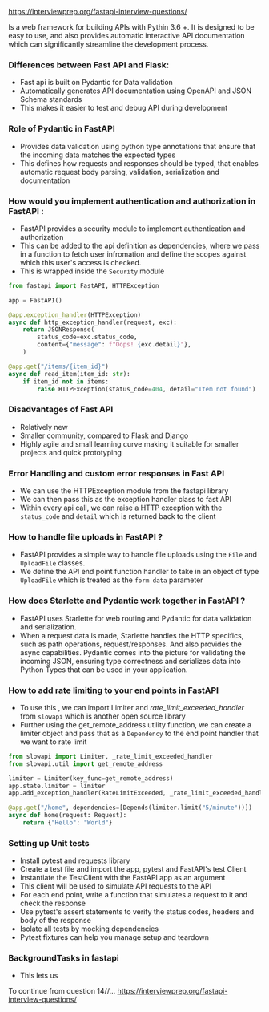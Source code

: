 
https://interviewprep.org/fastapi-interview-questions/

Is a web framework for building APIs with Pythin 3.6 +.  It is designed to be easy to use, and also provides automatic interactive API documentation which can significantly streamline the development process. 

### Differences between Fast API and Flask: 
- Fast api is built on Pydantic for Data validation
- Automatically generates API documentation using OpenAPI and JSON Schema standards
- This makes it easier to test and debug API during development

### Role of Pydantic in FastAPI
- Provides data validation using python type annotations that ensure that the incoming data matches the expected types
- This defines how requests and responses should be typed, that enables automatic request body parsing, validation, serialization and documentation

### How would you implement authentication and authorization in FastAPI : 
- FastAPI provides a security module to implement authentication and authorization
- This can be added to the api definition as dependencies, where we pass in a function to fetch user infromation and define the scopes against which this user's access is checked. 
- This is wrapped inside the `Security` module

```python
from fastapi import FastAPI, HTTPException

app = FastAPI()

@app.exception_handler(HTTPException)
async def http_exception_handler(request, exc):
    return JSONResponse(
        status_code=exc.status_code,
        content={"message": f"Oops! {exc.detail}"},
    )

@app.get("/items/{item_id}")
async def read_item(item_id: str):
    if item_id not in items:
        raise HTTPException(status_code=404, detail="Item not found")
```
### Disadvantages of Fast API
- Relatively new
- Smaller community, compared to Flask and Django
- Highly agile and small learning curve making it suitable for smaller projects and quick prototyping

### Error Handling and custom error responses in Fast API
- We can use the HTTPException module from the fastapi library
- We can then pass this as the exception handler class to fast API
- Within every api call, we can raise a HTTP exception with the `status_code` and `detail` which is returned back to the client

### How to handle file uploads in FastAPI ?
- FastAPI provides a simple way to handle file uploads using the `File` and `UploadFile` classes.
- We define the API end point function handler to take in an object of type `UploadFile` which is treated as the `form data` parameter

### How does Starlette and Pydantic work together in FastAPI ?
- FastAPI uses Starlette for web routing and Pydantic for data validation and serialization.
- When a request data is made, Starlette handles the HTTP specifics, such as path operations, request/responses. And also provides the async capabilities. Pydantic comes into the picture for validating the incoming JSON, ensuring type correctness and serializes data into Python Types that can be used in your application. 

### How to add rate limiting to your end points in FastAPI
- To use this , we can import Limiter and _rate_limit_exceeded_handler_ from `slowapi` which is another open source library
- Further using the get_remote_address utility function, we can create a limiter object and pass that as a `Dependency` to the end point handler that we want to rate limit

```python
from slowapi import Limiter, _rate_limit_exceeded_handler
from slowapi.util import get_remote_address

limiter = Limiter(key_func=get_remote_address)
app.state.limiter = limiter
app.add_exception_handler(RateLimitExceeded, _rate_limit_exceeded_handler)

@app.get("/home", dependencies=[Depends(limiter.limit("5/minute"))])
async def home(request: Request):
    return {"Hello": "World"}
```

### Setting up Unit tests 
- Install pytest and requests library
- Create a test file and import the app, pytest and FastAPI's test Client
- Instantiate the TestClient with the FastAPI app as an argument
- This client will be used to simulate API requests to the API
- For each end point, write a function that simulates a request to it and check the response
- Use pytest's assert statements to verify the status codes, headers and body of the response 
- Isolate all tests by mocking dependencies
- Pytest fixtures can help you manage setup and teardown

### BackgroundTasks in fastapi
- This lets us

To continue from question 14//...
https://interviewprep.org/fastapi-interview-questions/